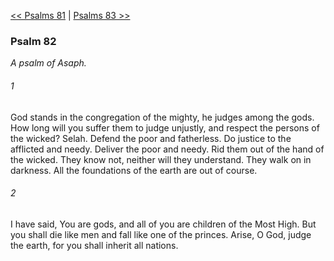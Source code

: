 [<< Psalms 81](Psalms%2081)  |  [Psalms 83 >>](Psalms%2083)

### Psalm 82

*A psalm of Asaph.*

###### 1
God stands in the congregation of the mighty, he judges among the gods. How long will you suffer them to judge unjustly, and respect the persons of the wicked? Selah. Defend the poor and fatherless. Do justice to the afflicted and needy. Deliver the poor and needy. Rid them out of the hand of the wicked. They know not, neither will they understand. They walk on in darkness. All the foundations of the earth are out of course.

###### 2
I have said, You are gods, and all of you are children of the Most High. But you shall die like men and fall like one of the princes. Arise, O God, judge the earth, for you shall inherit all nations.